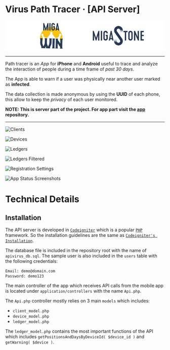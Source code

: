 Virus Path Tracer &middot; [API Server]
===========================================================================

[![](https://github.com/migastone/pathtracer-app/raw/master/docs_images/logo.jpg)](https://www.migastone.com/)

-------------------------------------------------------------------------------
Path tracer is an *App* for **iPhone** and **Android** useful to trace and analyze the interaction of people during a time frame of *past 30 days*.

The App is able to warn if a user was physically near another user marked as **infected**.

The data collection is made anonymous by using the **UUID** of each phone, this allow to keep the *privacy* of each user monitored.

**NOTE: This is server part of the project. For app part visit the [app](https://github.com/migastone/pathtracer-app "app") repository.**

----------------------------------------------------------------------------
![Clients](https://github.com/migastone/pathtracer-server/raw/master/docs_images/clients.png)

![Devices](https://github.com/migastone/pathtracer-server/raw/master/docs_images/devices.png)

![Ledgers](https://github.com/migastone/pathtracer-server/raw/master/docs_images/ledgers.png)

![Ledgers Filtered](https://github.com/migastone/pathtracer-server/raw/master/docs_images/ledgers_filtered.png)

![Registration Settings](https://github.com/migastone/pathtracer-server/raw/master/docs_images/registration_settings.png)

![App Status Screenshots](https://github.com/migastone/pathtracer-server/raw/master/docs_images/app_statuses.png)

Technical Details
===========================================================================

## Installation

The API server is developed in [`Codeigniter`](https://codeigniter.com/ "`Codeigniter`") which is a popular [`PHP`](https://www.php.net/ "`PHP`") framework. So the installation guidelines are the same as [`Codeigniter's Installation`](https://codeigniter.com/user_guide/installation/index.html "`Codeigniter's Installation`").

The database file is included in the repository root with the name of `apivirus_db.sql`. The sample user is also included in the `users` table with the following credentials:

```text
Email: demo@domain.com
Password: demo123
```
The main controller of the app which receives API calls from the mobile app is located under `application/controllers` with the name `Api.php`.


The `Api.php` controller mostly relies on 3 main `models` which includes:

+ `client_model.php`
+ `device_model.php`
+ `ledger_model.php`

The `ledger_model.php` contains the most important functions of the API which includes `getPositionsAndDaysByDeviceId( $device_id )` and `getWarning( $device )`.
